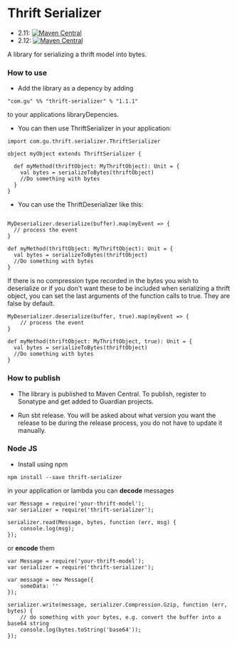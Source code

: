 Thrift Serializer
========

 - 2.11: [![Maven Central](https://img.shields.io/maven-central/v/com.gu/thrift-serializer_2.11.svg)](https://mvnrepository.com/artifact/com.gu/thrift-serializer_2.11)
 - 2.12: [![Maven Central](https://img.shields.io/maven-central/v/com.gu/thrift-serializer_2.12.svg)](https://mvnrepository.com/artifact/com.gu/thrift-serializer_2.12)

A library for serializing a thrift model into bytes.

### How to use

* Add the library as a depency by adding

```
"com.gu" %% "thrift-serializer" % "1.1.1"
```

to your applications libraryDepencies.

* You can then use ThriftSerializer in your application:

```
import com.gu.thrift.serializer.ThriftSerializer

object myObject extends ThriftSerializer {

  def myMethod(thriftObject: MyThriftObject): Unit = {
    val bytes = serializeToBytes(thriftObject)
    //Do something with bytes
  }
}
```

* You can use the ThriftDeserializer like this:

```

MyDeserializer.deserialize(buffer).map(myEvent => {
  // process the event
}

def myMethod(thriftObject: MyThriftObject): Unit = {
  val bytes = serializeToBytes(thriftObject)
  //Do something with bytes
}
```

If there is no compression type recorded in the bytes you wish to
deserialize or if you don't want these to be included when serializing
a thrift object, you can set the last arguments of the function calls
to true. They are false by default.

```
MyDeserializer.deserialize(buffer, true).map(myEvent => {
    // process the event
}
```
```
def myMethod(thriftObject: MyThriftObject, true): Unit = {
  val bytes = serializeToBytes(thriftObject)
  //Do something with bytes
}
```

### How to publish

* The library is published to Maven Central. To publish, register
to Sonatype and get added to Guardian projects.

* Run sbt release. You will be asked about what version you want the
release to be during the release process, you do not have to update it manually.


### Node JS

* Install using npm

```
npm install --save thrift-serializer
```

in your application or lambda you can **decode** messages

```
var Message = require('your-thrift-model');
var serializer = require('thrift-serializer');

serializer.read(Message, bytes, function (err, msg) {
	console.log(msg);
});
```

or **encode** them

```
var Message = require('your-thrift-model');
var serializer = require('thrift-serializer');

var message = new Message({
	someData: ''
});

serializer.write(message, serializer.Compression.Gzip, function (err, bytes) {
	// do something with your bytes, e.g. convert the buffer into a base64 string
	console.log(bytes.toString('base64'));
});
```
